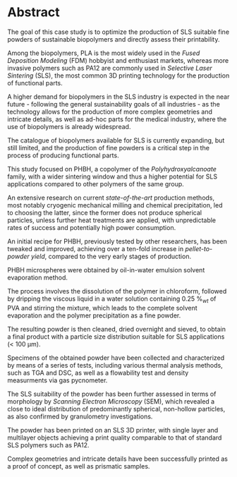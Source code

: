 # Abstract

The goal of this case study is to optimize the production of SLS suitable
fine powders of sustainable biopolymers and directly assess their printability.


Among the biopolymers, PLA is the most widely used in the *Fused Deposition Modeling* (FDM) hobbyist and enthusiast markets, whereas more invasive polymers such as PA12 are commonly used in
*Selective Laser Sintering* (SLS), the most common 3D printing technology for the production of functional parts.

A higher demand for biopolymers in the SLS industry is expected in the near future - following the general sustainability goals of all industries - as the technology allows for the production of more complex geometries and intricate details, as well as ad-hoc parts for the medical industry, where the use of biopolymers is already widespread.

The catalogue of biopolymers available for SLS is currently expanding, but still limited, and the production of fine powders is a critical step in the process of producing functional parts.

This study focused on PHBH, a copolymer of the *Polyhydroxyalcanoate* family, with a wider sintering window and thus a higher potential for SLS applications compared to other polymers of the same group.


An extensive research on current *state-of-the-art* production methods, most notably cryogenic mechanical milling and chemical precipitation, led to choosing the latter, since the former does not produce spherical particles, unless further heat treatments are applied, with unpredictable rates of success and potentially high power consumption.


An initial recipe for PHBH, previously tested by other researchers, has been tweaked and improved, achieving over a ten-fold increase in *pellet-to-powder yield*, compared to the very early stages of production.

PHBH microspheres were obtained by oil-in-water emulsion solvent evaporation method.
        
The process involves the dissolution of the polymer in chloroform, followed by dripping the viscous liquid in a water solution containing $0.25 \ \%_{wt}$ of PVA and stirring the mixture, which leads to 
the complete solvent evaporation and the polymer precipitation as a fine powder. 

The resulting powder is then cleaned, dried overnight and sieved, to obtain a final product with a particle size distribution suitable for SLS applications (< 100 μm).


Specimens of the obtained powder have been collected and characterized by means of a series of tests, including various thermal analysis methods, such as TGA and DSC, as well as a flowability test and density measurments via gas pycnometer.

The SLS suitability of the powder has been further assessed in terms of morphology by *Scanning Electron Microscopy* (SEM), which revealed a close to ideal distribution of predominantly spherical, non-hollow particles, 
as also confirmed by granulometry investigations. 

The powder has been printed on an SLS 3D printer, with single layer and multilayer objects achieving a print quality comparable to that of standard SLS polymers such as PA12.

Complex geometries and intricate details have been successfully printed as a proof of concept, as well as prismatic samples. 







